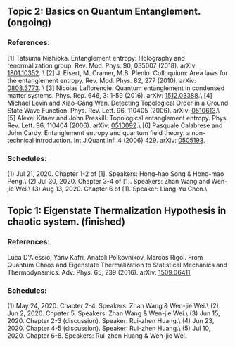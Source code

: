 ## Topic 2: Basics on Quantum Entanglement. (ongoing)

### References:

[1] Tatsuma Nishioka. Entanglement entropy: Holography and renormalization group. Rev. Mod. Phys. 90, 035007 (2018). arXiv: [1801.10352](https://arxiv.org/abs/1801.10352). \\
[2] J. Eisert, M. Cramer, M.B. Plenio. Colloquium: Area laws for the entanglement entropy. Rev. Mod. Phys. 82, 277 (2010). arXiv: [0808.3773](https://arxiv.org/abs/0808.3773). \\
[3] Nicolas Laflorencie. Quantum entanglement in condensed matter systems. Phys. Rep. 646, 3: 1-59 (2016). arXiv: [1512.03388](https://arxiv.org/abs/1512.03388).\\
[4] Michael Levin and Xiao-Gang Wen. Detecting Topological Order in a Ground State Wave Function. Phys. Rev. Lett. 96, 110405 (2006). arXiv: [0510613](https://arxiv.org/abs/cond-mat/0510613).\\
[5] Alexei Kitaev and John Preskill. Topological entanglement entropy. Phys. Rev. Lett. 96, 110404 (2006). arXiv: [0510092](https://arxiv.org/abs/hep-th/0510092).\\
[6] Pasquale Calabrese and John Cardy. Entanglement entropy and quantum field theory: a non-technical introduction. 	Int.J.Quant.Inf. 4 (2006) 429. arXiv: [0505193](https://arxiv.org/abs/quant-ph/0505193).

### Schedules:
(1) Jul 21, 2020. Chapter 1-2 of [1]. Speakers: Hong-hao Song & Hong-mao Peng.\\
(2) Jul 30, 2020. Chapter 3-4 of [1]. Speakers: Zhan Wang and Wen-jie Wei.\\
(3) Aug 13, 2020. Chapter 6 of [1]. Speaker: Liang-Yu Chen.\\



## Topic 1: Eigenstate Thermalization Hypothesis in chaotic system. (finished)

### References:

Luca D'Alessio, Yariv Kafri, Anatoli Polkovnikov, Marcos Rigol. From Quantum Chaos and Eigenstate Thermalization to Statistical Mechanics and Thermodynamics. Adv. Phys. 65, 239 (2016). arXiv: [1509.06411](https://arxiv.org/abs/1509.06411).

### Schedules:
(1) May 24, 2020. Chapter 2-4. Speakers: Zhan Wang & Wen-jie Wei.\\
(2) Jun 2, 2020. Chpater 5. Speakers: Zhan Wang & Wen-jie Wei.\\
(3) Jun 15, 2020. Chapter 2-3 (discussion). Speaker: Rui-zhen Huang.\\
(4) Jun 23, 2020. Chapter 4-5 (discussion). Speaker: Rui-zhen Huang.\\
(5) Jul 10, 2020. Chapter 6-8. Speakers: Rui-zhen Huang & Wen-jie Wei.


